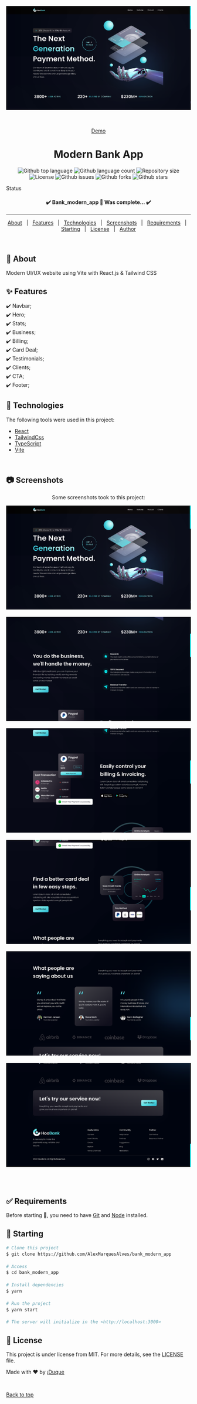 <div align="center" id="top">
  <img src="./.github/app.png" alt="Bank_modern_app" />

&#xa0;

<a href="https://bank-modern-app-one.vercel.app/">Demo</a>

</div>

<h1 align="center">Modern Bank App</h1>

<p align="center">
  <img alt="Github top language" src="https://img.shields.io/github/languages/top/AlexMarquesAlves/bank_modern_app?color=56BEB8">

  <img alt="Github language count" src="https://img.shields.io/github/languages/count/AlexMarquesAlves/bank_modern_app?color=56BEB8">

  <img alt="Repository size" src="https://img.shields.io/github/repo-size/AlexMarquesAlves/bank_modern_app?color=56BEB8">

  <img alt="License" src="https://img.shields.io/github/license/AlexMarquesAlves/bank_modern_app?color=56BEB8">

  <img alt="Github issues" src="https://img.shields.io/github/issues/AlexMarquesAlves/bank_modern_app?color=56BEB8" />

  <img alt="Github forks" src="https://img.shields.io/github/forks/AlexMarquesAlves/bank_modern_app?color=56BEB8" />

  <img alt="Github stars" src="https://img.shields.io/github/stars/AlexMarquesAlves/bank_modern_app?color=56BEB8" />
</p>

Status

<h4 align="center">
	<!-- 🚧  Bank_modern_app 🚀 Under construction...  🚧 -->
	✔️  Bank_modern_app 🚀 Was complete...  ✔️
</h4>

<hr>

<p align="center">
  <a href="#dart-about">About</a> &#xa0; | &#xa0;
  <a href="#sparkles-features">Features</a> &#xa0; | &#xa0;
  <a href="#rocket-technologies">Technologies</a> &#xa0; | &#xa0;
  <a href="#camera-screenshots">Screenshots</a> &#xa0; | &#xa0;
  <a href="#white_check_mark-requirements">Requirements</a> &#xa0; | &#xa0;
  <a href="#checkered_flag-starting">Starting</a> &#xa0; | &#xa0;
  <a href="#memo-license">License</a> &#xa0; | &#xa0;
  <a href="https://github.com/AlexMarquesAlves" target="_blank">Author</a>
</p>

<br>

## :dart: About

Modern UI/UX website using Vite with React.js & Tailwind CSS

## :sparkles: Features

:heavy_check_mark: Navbar;\
:heavy_check_mark: Hero;\
:heavy_check_mark: Stats;\
:heavy_check_mark: Business;\
:heavy_check_mark: Billing;\
:heavy_check_mark: Card Deal;\
:heavy_check_mark: Testimonials;\
:heavy_check_mark: Clients;\
:heavy_check_mark: CTA;\
:heavy_check_mark: Footer;

<!-- :heavy_check_mark: Feature 3; -->

## :rocket: Technologies

The following tools were used in this project:

- [React](https://pt-br.reactjs.org/)
- [TailwindCss](https://tailwindcss.com/)
- [TypeScript](https://www.typescriptlang.org/)
- [Vite](https://vitejs.dev/)

&#xa0;

## :camera: Screenshots

<p align="center">Some screenshots took to this project:</p>

<div align="center" id="top">
  <img src="./.github/app.png" alt="Bank_modern_app" />&#xa0;
  <img src="./.github/screenshot1.png" alt="screenshot" />&#xa0;
  <img src="./.github/screenshot2.png" alt="screenshot" />&#xa0;
  <img src="./.github/screenshot3.png" alt="screenshot" />&#xa0;
  <img src="./.github/screenshot4.png" alt="screenshot" />&#xa0;
  <img src="./.github/screenshot6.png" alt="screenshot" />&#xa0;

&#xa0;

</div>

## :white_check_mark: Requirements

Before starting :checkered_flag:, you need to have [Git](https://git-scm.com) and [Node](https://nodejs.org/es/) installed.

## :checkered_flag: Starting

```bash
# Clone this project
$ git clone https://github.com/AlexMarquesAlves/bank_modern_app

# Access
$ cd bank_modern_app

# Install dependencies
$ yarn

# Run the project
$ yarn start

# The server will initialize in the <http://localhost:3000>
```

## :memo: License

This project is under license from MIT. For more details, see the [LICENSE](LICENSE.md) file.

Made with :heart: by <a href="https://github.com/AlexMarquesAlves" target="_blank">¡Duque</a>

&#xa0;

<a href="#top">Back to top</a>
